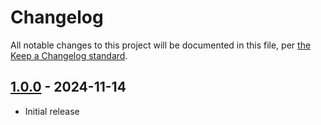 # Changelog

All notable changes to this project will be documented in this file, per [the Keep a Changelog standard](http://keepachangelog.com/).

## [1.0.0] - 2024-11-14

- Initial release

[1.0.0]: https://github.com/matchboxdesigngroup/matchbox-prelaunch/releases/tag/v1.0.0
